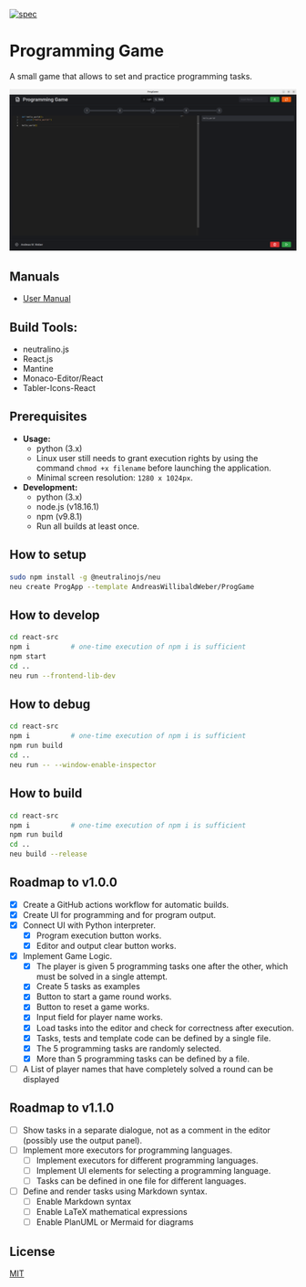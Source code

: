 [![spec](https://github.com/AndreasWillibaldWeber/ProgGame/actions/workflows/main.yml/badge.svg)](https://github.com/AndreasWillibaldWeber/ProgGame/actions/workflows/main.yml)

# Programming Game
A small game that allows to set and practice programming tasks.

![ProgGame on Linux](media/Screenshot_Full_Screen_Dark.png)

## Manuals
* [User Manual](manuals/User_Manual-Programming_Game.pdf)

## Build Tools:
* neutralino.js
* React.js
* Mantine
* Monaco-Editor/React
* Tabler-Icons-React

## Prerequisites

* **Usage:**
  * python (3.x)
  * Linux user still needs to grant execution rights by using the command ```chmod +x filename``` before launching the application.
  * Minimal screen resolution: ```1280 x 1024px```.
* **Development:**
  * python (3.x)
  * node.js (v18.16.1)
  * npm (v9.8.1)
  * Run all builds at least once.

## How to setup

```bash
sudo npm install -g @neutralinojs/neu
neu create ProgApp --template AndreasWillibaldWeber/ProgGame
```

## How to develop
```bash
cd react-src
npm i          # one-time execution of npm i is sufficient
npm start
cd ..
neu run --frontend-lib-dev
```

## How to debug
```bash
cd react-src
npm i          # one-time execution of npm i is sufficient
npm run build
cd ..
neu run -- --window-enable-inspector
```

## How to build
```bash
cd react-src
npm i          # one-time execution of npm i is sufficient
npm run build
cd ..
neu build --release
```

## Roadmap to v1.0.0
* [X] Create a GitHub actions workflow for automatic builds.
* [X] Create UI for programming and for program output.
* [X] Connect UI with Python interpreter.
  * [X] Program execution button works.
  * [X] Editor and output clear button works.
* [X] Implement Game Logic.
  * [X] The player is given 5 programming tasks one after the other, which must be solved in a single attempt.
  * [X] Create 5 tasks as examples
  * [X] Button to start a game round works.
  * [X] Button to reset a game works.
  * [X] Input field for player name works.
  * [X] Load tasks into the editor and check for correctness after execution.
  * [X] Tasks, tests and template code can be defined by a single file.
  * [X] The 5 programming tasks are randomly selected.
  * [X] More than 5 programming tasks can be defined by a file.
* [ ] A List of player names that have completely solved a round can be displayed

## Roadmap to v1.1.0
* [ ] Show tasks in a separate dialogue, not as a comment in the editor (possibly use the output panel).
* [ ] Implement more executors for programming languages.
  * [ ] Implement executors for different programming languages.
  * [ ] Implement UI elements for selecting a programming language.
  * [ ] Tasks can be defined in one file for different languages.
* [ ] Define and render tasks using Markdown syntax.
  * [ ] Enable Markdown syntax
  * [ ] Enable LaTeX mathematical expressions
  * [ ] Enable PlanUML or Mermaid for diagrams

## License

[MIT](LICENSE)
